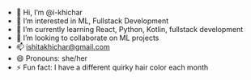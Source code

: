 - 👋 Hi, I’m @i-khichar
- 👀 I’m interested in ML, Fullstack Development
- 🌱 I’m currently learning React, Python, Kotlin, fullstack development
- 💞️ I’m looking to collaborate on ML projects
- 📫 ishitakhichar@gmail.com 
- 😄 Pronouns: she/her
- ⚡ Fun fact: I have a different quirky hair color each month

<!---
i-khichar/i-khichar is a ✨ special ✨ repository because its `README.md` (this file) appears on your GitHub profile.
You can click the Preview link to take a look at your changes.
--->
